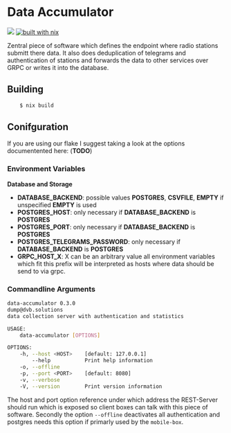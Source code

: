 # Data Accumulator

![](https://img.shields.io/endpoint?label=data-accumulator.x86_64-linux&logo=github&logoColor=red&url=https%3A%2F%2Fhydra.hq.c3d2.de%2Fjob%2Fdvb-dump%2Fdata-accumulator%2Fdata-accumulator.x86_64-linux%2Fshield)
[![built with nix](https://builtwithnix.org/badge.svg)](https://builtwithnix.org)


Zentral piece of software which defines the endpoint where radio stations submitt there data. It also does deduplication of telegrams and authentication 
of stations and forwards the data to other services over GRPC or writes it into the database.

## Building

```bash
    $ nix build
```

## Conifguration

If you are using our flake I suggest taking a look at the options documentented here: (**TODO**)

### Environment Variables

**Database and Storage**

- **DATABASE_BACKEND**: possible values **POSTGRES**, **CSVFILE**, **EMPTY** if unspecified **EMPTY** is used
- **POSTGRES_HOST**: only necessary if **DATABASE_BACKEND** is **POSTGRES**
- **POSTGRES_PORT**: only necessary if **DATABASE_BACKEND** is **POSTGRES**
- **POSTGRES_TELEGRAMS_PASSWORD**: only necessary if **DATABASE_BACKEND** is **POSTGRES**
- **GRPC_HOST_X**: X can be an arbitrary value all environment variables which 
        fit this prefix will be interpreted as hosts where data should be send to 
        via grpc.


### Commandline Arguments


```bash
data-accumulator 0.3.0
dump@dvb.solutions
data collection server with authentication and statistics

USAGE:
    data-accumulator [OPTIONS]

OPTIONS:
    -h, --host <HOST>    [default: 127.0.0.1]
        --help           Print help information
    -o, --offline
    -p, --port <PORT>    [default: 8080]
    -v, --verbose
    -V, --version        Print version information
```

The host and port option reference under which address the REST-Server should run which is exposed so client boxes 
can talk with this piece of software. Secondly the option `--offline` deactivates all authentication and postgres needs 
this option if primarly used by the `mobile-box`.
